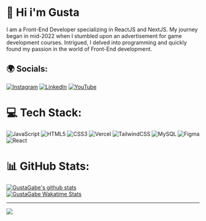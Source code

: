 # 🤘 Hi i'm Gusta
I am a Front-End Developer specializing in ReactJS and NextJS. My journey began in mid-2022 when I stumbled upon an advertisement for game development courses. Intrigued, I delved into programming and quickly found my passion in the world of Front-End development.


## 🌍 Socials:
[![Instagram](https://img.shields.io/badge/Instagram-%23E4405F.svg?logo=Instagram&logoColor=white)](https://instagram.com/GustaGabe) [![LinkedIn](https://img.shields.io/badge/LinkedIn-%230077B5.svg?logo=linkedin&logoColor=white)](https://linkedin.com/in/gustavo-gabriel-6ab171240) [![YouTube](https://img.shields.io/badge/YouTube-%23FF0000.svg?logo=YouTube&logoColor=white)](https://youtube.com/@gusta6695) 
# 💻 Tech Stack:
![JavaScript](https://img.shields.io/badge/javascript-%23323330.svg?style=for-the-badge&logo=javascript&logoColor=%23F7DF1E) ![HTML5](https://img.shields.io/badge/html5-%23E34F26.svg?style=for-the-badge&logo=html5&logoColor=white) ![CSS3](https://img.shields.io/badge/css3-%231572B6.svg?style=for-the-badge&logo=css3&logoColor=white) ![Vercel](https://img.shields.io/badge/vercel-%23000000.svg?style=for-the-badge&logo=vercel&logoColor=white) ![TailwindCSS](https://img.shields.io/badge/tailwindcss-%2338B2AC.svg?style=for-the-badge&logo=tailwind-css&logoColor=white) ![MySQL](https://img.shields.io/badge/mysql-%2300000f.svg?style=for-the-badge&logo=mysql&logoColor=white) ![Figma](https://img.shields.io/badge/figma-%23F24E1E.svg?style=for-the-badge&logo=figma&logoColor=white) ![React](https://img.shields.io/badge/react-%2320232a.svg?style=for-the-badge&logo=react&logoColor=%2361DAFB)
# 📊 GitHub Stats:
[![GustaGabe's github stats](https://github-readme-stats-one-bice.vercel.app/api?username=GustaGabe&theme=dark&include_all_commits=true&show_icons=true&count_private=true&role=OWNER,ORGANIZATION_MEMBER,COLLABORATOR&include_orgs=true)](https://github.com/GustaGabe)
<br>
[![GustaGabe Wakatime Stats](https://github-readme-stats.vercel.app/api/wakatime?username=GustaGabe&langs_count=5&hide=json,properties,stylus&custom_title=Most%20Used%20Languages&theme=dark&range=all_time)](https://wakatime.com/@GustaGabe)

---
[![](https://visitcount.itsvg.in/api?id=GustaGabe&icon=2&color=0)](https://visitcount.itsvg.in)

